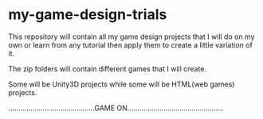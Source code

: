 # my-game-design-trials

This repository will contain all my game design projects that I will do on my own or learn from any tutorial then apply them to 
create a little variation of it.

The zip folders will contain different games that I will create.

Some will be Unity3D projects while some will be HTML(web games) projects.

...........................................GAME ON................................................
